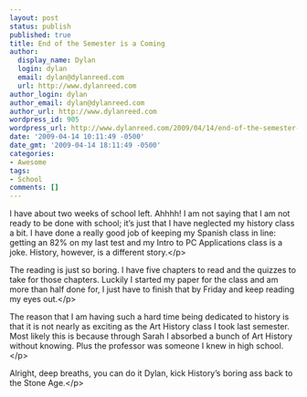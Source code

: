 ```yaml
---
layout: post
status: publish
published: true
title: End of the Semester is a Coming
author:
  display_name: Dylan
  login: dylan
  email: dylan@dylanreed.com
  url: http://www.dylanreed.com
author_login: dylan
author_email: dylan@dylanreed.com
author_url: http://www.dylanreed.com
wordpress_id: 905
wordpress_url: http://www.dylanreed.com/2009/04/14/end-of-the-semester-is-a-coming/
date: '2009-04-14 10:11:49 -0500'
date_gmt: '2009-04-14 18:11:49 -0500'
categories:
- Awesome
tags:
- School
comments: []
---
```

<p class="MsoNormal">I have about two weeks of school left. Ahhhh! I am not saying that I am not ready to be done with school; it&rsquo;s just that I have neglected my history class a bit. I have done a really good job of keeping my Spanish class in line: getting an 82% on my last test and my Intro to PC Applications class is a joke. History, however, is a different story.<&#47;p></p>
<p class="MsoNormal">The reading is just so boring. I have five chapters to read and the quizzes to take for those chapters. Luckily I started my paper for the class and am more than half done for, I just have to finish that by Friday and keep reading my eyes out.<&#47;p></p>
<p class="MsoNormal">The reason that I am having such a hard time being dedicated to history is that it is not nearly as exciting as the Art History class I took last semester. Most likely this is because through Sarah I absorbed a bunch of Art History without knowing. Plus the professor was someone I knew in high school.<&#47;p></p>
<p class="MsoNormal">Alright, deep breaths, you can do it Dylan, kick History&rsquo;s boring ass back to the Stone Age.<&#47;p></p>
